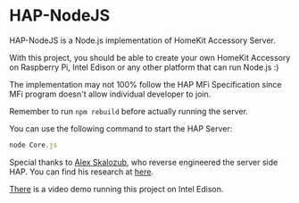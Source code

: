 HAP-NodeJS
=============
HAP-NodeJS is a Node.js implementation of HomeKit Accessory Server.

With this project, you should be able to create your own HomeKit Accessory on Raspberry Pi, Intel Edison or any other platform that can run Node.js :)

The implementation may not 100% follow the HAP MFi Specification since MFi program doesn't allow individual developer to join. 

Remember to run `npm rebuild` before actually running the server.

You can use the following command to start the HAP Server:
  ```js
  node Core.js
  ```

Special thanks to [Alex Skalozub](https://twitter.com/pieceofsummer), who reverse engineered the server side HAP. You can find his research at [here](https://gist.github.com/pieceofsummer/13272bf76ac1d6b58a30).

[There](http://instagram.com/p/t4cPlcDksQ/) is a video demo running this project on Intel Edison.
